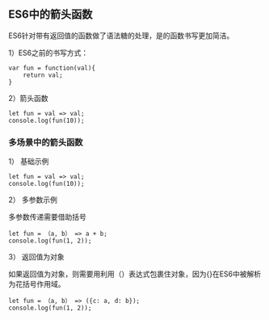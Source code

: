 ## ES6中的箭头函数

ES6针对带有返回值的函数做了语法糖的处理，是的函数书写更加简洁。

1）ES6之前的书写方式：

```
var fun = function(val){
    return val;
}
```

2）箭头函数

```
let fun = val => val;
console.log(fun(10));
```

### 多场景中的箭头函数

1） 基础示例

```
let fun = val => val;
console.log(fun(10));
```

2） 多参数示例

多参数传递需要借助括号

```
let fun = （a, b） => a + b;
console.log(fun(1, 2));
```

3） 返回值为对象

如果返回值为对象，则需要用利用（）表达式包裹住对象，因为{}在ES6中被解析为花括号作用域。

```
let fun = （a, b） => ({c: a, d: b});
console.log(fun(1, 2));
```


